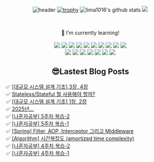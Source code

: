
<div align="center">

  ![header](https://capsule-render.vercel.app/api?type=cylinder&color=auto&height=100&section=header&text=Hello%Lima!&fontSize=70)
  [![trophy](https://github-profile-trophy.vercel.app/?username=lima1016&row=1)](https://github.com/lima1016/github-profile-trophy)
  ![lima1016's github stats](https://github-readme-stats.vercel.app/api?username=lima1016&show_icons=true&theme=synthwave&hide_border=true)
  <a href="https://github.com/devxb/gitanimals">
  <img src="https://render.gitanimals.org/farms/lima1016"/>
  </a>

  <br>

</b> 🌱 I’m currently learning! </b> <br><br>
<img src="https://img.shields.io/badge/Java-FF0000?style=flat-square&logo=Java&logoColor=white"/>
<img src="https://img.shields.io/badge/Apachekafka-231F20?style=flat-square&logo=apachekafka&logoColor=white"/>
<img src="https://img.shields.io/badge/Spring-6DB33F?style=flat-square&logo=Spring&logoColor=white"/>
<img src="https://img.shields.io/badge/Redis-DC382D?style=flat-square&logo=Redis&logoColor=white"/>
<img src="https://img.shields.io/badge/Gradle-02303A?style=flat-square&logo=Gradle&logoColor=white"/>
<img src="https://img.shields.io/badge/PostgreSQL-4169E1?style=flat-square&logo=PostgreSQL&logoColor=white"/>
<img src="https://img.shields.io/badge/MariaDB-003545?style=flat-square&logo=MariaDB&logoColor=white"/>
<img src="https://img.shields.io/badge/MongoDB-47A248?style=flat-square&logo=MongoDB&logoColor=white"/>
<img src="https://img.shields.io/badge/Postman-FF6C37?style=flat-square&logo=Postman&logoColor=white"/>
<img src="https://img.shields.io/badge/OAuth-EB5424?style=flat-square&logo=Auth0&logoColor=white"/> <br>
<img src="https://img.shields.io/badge/Json-000000?style=flat-square&logo=Json&logoColor=white"/>
<img src="https://img.shields.io/badge/SpringBoot-6DB33F?style=flat-square&logo=SpringBoot&logoColor=white"/>
<img src="https://img.shields.io/badge/Apache-D22128?style=flat-square&logo=Apache&logoColor=white"/>
<img src="https://img.shields.io/badge/ApacheTomcat-F8DC75?style=flat-square&logo=ApacheTomcat&logoColor=white"/>
<img src="https://img.shields.io/badge/ApacheMaven-C71A36?style=flat-square&logo=ApacheMaven&logoColor=white"/>
<img src="https://img.shields.io/badge/IntelliJIDEA-000000?style=flat-square&logo=IntelliJIDEA&logoColor=white"/>
<img src="https://img.shields.io/badge/Jira-0052CC?style=flat-square&logo=Jira&logoColor=white"/>

## 😎Lastest Blog Posts
</div>

<ul>✅ <a href='https://lima1016.tistory.com/159' target='_blank'>[대규모 시스템 설계 기초] 3장, 4장</a><br>✅ <a href='https://lima1016.tistory.com/152' target='_blank'>Stateless/Stateful 뭘 사용해야 할까?</a><br>✅ <a href='https://lima1016.tistory.com/149' target='_blank'>[대규모 시스템 설계 기초] 1장, 2장</a><br>✅ <a href='https://lima1016.tistory.com/154' target='_blank'>2025년...</a><br>✅ <a href='https://lima1016.tistory.com/153' target='_blank'>[나혼자공부] 5주차 복습-2</a><br>✅ <a href='https://lima1016.tistory.com/150' target='_blank'>[나혼자공부] 5주차 복습-1</a><br>✅ <a href='https://lima1016.tistory.com/148' target='_blank'>[Spring] Filter, AOP, Interceptor 그리고 Middleware</a><br>✅ <a href='https://lima1016.tistory.com/147' target='_blank'>[Algorithm] 시간복잡도 (amortized time complexity)</a><br>✅ <a href='https://lima1016.tistory.com/144' target='_blank'>[나혼자공부] 4주차 복습-2</a><br>✅ <a href='https://lima1016.tistory.com/143' target='_blank'>[나혼자공부] 4주차 복습-1</a><br></ul>